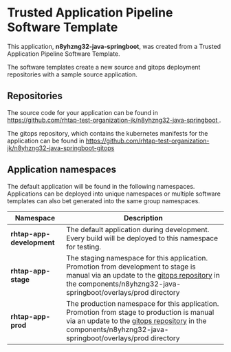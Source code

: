 # Trusted Application Pipeline Software Template

This application, **n8yhzng32-java-springboot**, was created from a Trusted Application Pipeline Software Template.

The software templates create a new source and gitops deployment repositories with a sample source application. 

## Repositories

The source code for your application can be found in [https://github.com/rhtap-test-organization-jk/n8yhzng32-java-springboot ](https://github.com/rhtap-test-organization-jk/n8yhzng32-java-springboot ).
 
The gitops repository, which contains the kubernetes manifests for the application can be found in 
[https://github.com/rhtap-test-organization-jk/n8yhzng32-java-springboot-gitops ](https://github.com/rhtap-test-organization-jk/n8yhzng32-java-springboot-gitops ) 

## Application namespaces 

The default application will be found in the following namespaces. Applications can be deployed into unique namespaces or multiple software templates can also bet generated into the same group namespaces.  

|  Namespace   |  Description   |  
| -------- | -------- |   
| **rhtap-app-development** | The default application during development. Every build will be deployed to this namespace for testing. | 
| **rhtap-app-stage** | The staging namespace for this application. Promotion from development to stage is manual via an update to the [gitops repository](https://github.com/rhtap-test-organization-jk/n8yhzng32-java-springboot-gitops ) in the components/n8yhzng32-java-springboot/overlays/prod directory |  
| **rhtap-app-prod** | The production namespace for this application. Promotion from stage to production is manual via an update to the [gitops repository](https://github.com/rhtap-test-organization-jk/n8yhzng32-java-springboot-gitops ) in the components/n8yhzng32-java-springboot/overlays/prod directory | 